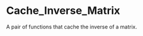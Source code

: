 Cache_Inverse_Matrix
====================

A pair of functions that cache the inverse of a matrix.


